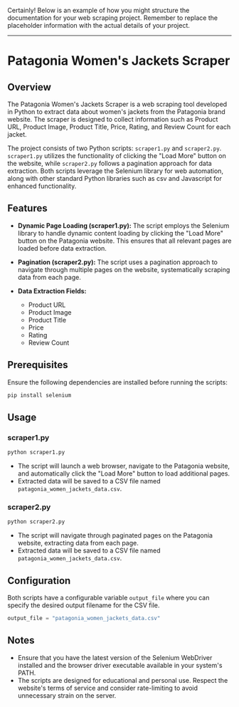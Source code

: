 Certainly! Below is an example of how you might structure the documentation for your web scraping project. Remember to replace the placeholder information with the actual details of your project.

---

# Patagonia Women's Jackets Scraper

## Overview

The Patagonia Women's Jackets Scraper is a web scraping tool developed in Python to extract data about women's jackets from the Patagonia brand website. The scraper is designed to collect information such as Product URL, Product Image, Product Title, Price, Rating, and Review Count for each jacket.

The project consists of two Python scripts: `scraper1.py` and `scraper2.py`. `scraper1.py` utilizes the functionality of clicking the "Load More" button on the website, while `scraper2.py` follows a pagination approach for data extraction. Both scripts leverage the Selenium library for web automation, along with other standard Python libraries such as csv and Javascript for enhanced functionality.

## Features

- **Dynamic Page Loading (scraper1.py):** The script employs the Selenium library to handle dynamic content loading by clicking the "Load More" button on the Patagonia website. This ensures that all relevant pages are loaded before data extraction.

- **Pagination (scraper2.py):** The script uses a pagination approach to navigate through multiple pages on the website, systematically scraping data from each page.

- **Data Extraction Fields:**
  - Product URL
  - Product Image
  - Product Title
  - Price
  - Rating
  - Review Count

## Prerequisites

Ensure the following dependencies are installed before running the scripts:

```bash
pip install selenium
```

## Usage

### scraper1.py

```bash
python scraper1.py
```

- The script will launch a web browser, navigate to the Patagonia website, and automatically click the "Load More" button to load additional pages.
- Extracted data will be saved to a CSV file named `patagonia_women_jackets_data.csv`.

### scraper2.py

```bash
python scraper2.py
```

- The script will navigate through paginated pages on the Patagonia website, extracting data from each page.
- Extracted data will be saved to a CSV file named `patagonia_women_jackets_data.csv`.

## Configuration

Both scripts have a configurable variable `output_file` where you can specify the desired output filename for the CSV file.

```python
output_file = "patagonia_women_jackets_data.csv"
```

## Notes

- Ensure that you have the latest version of the Selenium WebDriver installed and the browser driver executable available in your system's PATH.
- The scripts are designed for educational and personal use. Respect the website's terms of service and consider rate-limiting to avoid unnecessary strain on the server.

